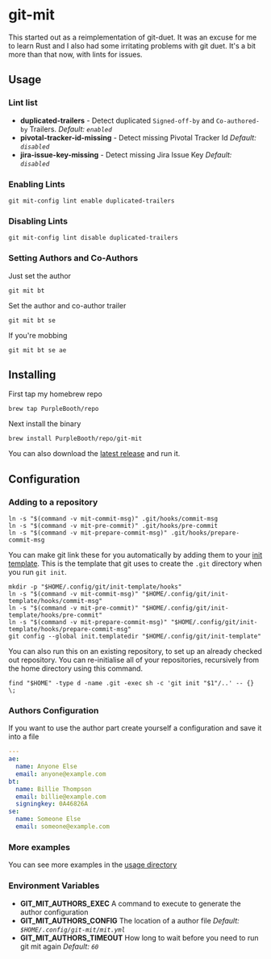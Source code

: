 # git-mit

This started out as a reimplementation of git-duet. It was an excuse for
me to learn Rust and I also had some irritating problems with git duet.
It's a bit more than that now, with lints for issues.

## Usage

### Lint list

  - **duplicated-trailers** - Detect duplicated `Signed-off-by` and
    `Co-authored-by` Trailers. *Default: `enabled`*
  - **pivotal-tracker-id-missing** - Detect missing Pivotal Tracker Id
    *Default: `disabled`*
  - **jira-issue-key-missing** - Detect missing Jira Issue Key *Default:
    `disabled`*

### Enabling Lints

``` shell
git mit-config lint enable duplicated-trailers
```

### Disabling Lints

``` shell
git mit-config lint disable duplicated-trailers
```

### Setting Authors and Co-Authors

Just set the author

``` shell
git mit bt
```

Set the author and co-author trailer

``` shell
git mit bt se
```

If you're mobbing

``` shell
git mit bt se ae
```

## Installing

First tap my homebrew repo

``` shell
brew tap PurpleBooth/repo
```

Next install the binary

``` shell
brew install PurpleBooth/repo/git-mit
```

You can also download the [latest
release](https://github.com/PurpleBooth/git-mit/releases/latest) and run
it.

## Configuration

### Adding to a repository

``` shell
ln -s "$(command -v mit-commit-msg)" .git/hooks/commit-msg
ln -s "$(command -v mit-pre-commit)" .git/hooks/pre-commit
ln -s "$(command -v mit-prepare-commit-msg)" .git/hooks/prepare-commit-msg
```

You can make git link these for you automatically by adding them to your
[init template](https://git-scm.com/docs/git-init#_template_directory).
This is the template that git uses to create the `.git` directory when
you run `git init`.

``` shell
mkdir -p "$HOME/.config/git/init-template/hooks"
ln -s "$(command -v mit-commit-msg)" "$HOME/.config/git/init-template/hooks/commit-msg"
ln -s "$(command -v mit-pre-commit)" "$HOME/.config/git/init-template/hooks/pre-commit"
ln -s "$(command -v mit-prepare-commit-msg)" "$HOME/.config/git/init-template/hooks/prepare-commit-msg"
git config --global init.templatedir "$HOME/.config/git/init-template"
```

You can also run this on an existing repository, to set up an already
checked out repository. You can re-initialise all of your repositories,
recursively from the home directory using this command.

``` shell
find "$HOME" -type d -name .git -exec sh -c 'git init "$1"/..' -- {} \;
```

### Authors Configuration

If you want to use the author part create yourself a configuration and
save it into a file

``` yaml
---
ae:
  name: Anyone Else
  email: anyone@example.com
bt:
  name: Billie Thompson
  email: billie@example.com
  signingkey: 0A46826A
se:
  name: Someone Else
  email: someone@example.com
```

### More examples

You can see more examples in the [usage
directory](https://github.com/PurpleBooth/git-mit/tree/main/usage)

### Environment Variables

  - **GIT\_MIT\_AUTHORS\_EXEC** A command to execute to generate the
    author configuration
  - **GIT\_MIT\_AUTHORS\_CONFIG** The location of a author file
    *Default: `$HOME/.config/git-mit/mit.yml`*
  - **GIT\_MIT\_AUTHORS\_TIMEOUT** How long to wait before you need to
    run git mit again *Default: `60`*
